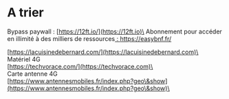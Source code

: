 # A trier

Bypass paywall : [https://12ft.io/](https://12ft.io)\
Abonnement pour accéder en illimité à des milliers de ressources[ :  https://easybnf.fr/ ](https://easybnf.fr)

[https://lacuisinedebernard.com/](https://lacuisinedebernard.com)\
\
Matériel 4G\
[https://techvorace.com/](https://techvorace.com)\
\
Carte antenne 4G\
[https://www.antennesmobiles.fr/index.php?geo\&show](https://www.antennesmobiles.fr/index.php?geo\&show)\
